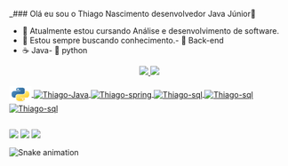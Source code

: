 _### Olá eu sou o Thiago Nascimento desenvolvedor Java Júnior👋


- 🔭 Atualmente estou cursando Análise e desenvolvimento de software.
- 🌱 Estou sempre buscando conhecimento.- 🤔 Back-end
- ☕ Java- 🐍 python

<div align="center">
  <a href="https://github.com/nascimentotnp">
  <img height="180em" src="https://github-readme-stats.vercel.app/api?username=nascimentotnp&show_icons=true&theme=cobalt&include_all_commits=true&count_private=true"/>
  <img height="180em" src="https://github-readme-stats.vercel.app/api/top-langs/?username=nascimentotnp&layout=compact&langs_count=7&theme=cobalt"/>
</div>
  
</div>
<div style="display: inline_block"><br>
 <img align="center" alt="Thiago-Python" height="30" width="40" src="https://raw.githubusercontent.com/devicons/devicon/master/icons/python/python-original.svg">
 <img  align="center" alt="Thiago-Java" height="30" width="40" src="https://cdn.jsdelivr.net/gh/devicons/devicon/icons/java/java-original.svg" />
 <img align="center" alt="Thiago-spring" height="30" width="40" src="https://cdn.jsdelivr.net/gh/devicons/devicon/icons/spring/spring-original.svg" />
 <img align="center" alt="Thiago-sql" height="30" width="40" src="https://cdn.jsdelivr.net/gh/devicons/devicon/icons/microsoftsqlserver/microsoftsqlserver-plain-wordmark.svg"/>
 <img align="center" alt="Thiago-sql" height="30" width="40" src="https://cdn.jsdelivr.net/gh/devicons/devicon/icons/mysql/mysql-original.svg" />
 <img align="center" alt="Thiago-sql" height="30" width="40" src="https://cdn.jsdelivr.net/gh/devicons/devicon/icons/postgresql/postgresql-plain.svg" />
</div>
  
  ##
 
<div> 
  <a href="https://instagram.com/euxiago" target="_blank"><img src="https://img.shields.io/badge/-Instagram-%23E4405F?style=for-the-badge&logo=instagram&logoColor=white" target="_blank"></a>
  <a href = "mailto:nascimentotnp@gmail.com"><img src="https://img.shields.io/badge/-Gmail-%23333?style=for-the-badge&logo=gmail&logoColor=white" target="_blank"></a>
  <a href="https://www.linkedin.com/in/nascimentotnp" target="_blank"><img src="https://img.shields.io/badge/-LinkedIn-%230077B5?style=for-the-badge&logo=linkedin&logoColor=white" target="_blank"></a> 
  
  
  ![Snake animation](https://github.com/nascimentotnp/nascimentotnp/blob/output/github-contribution-grid-snake.svg)
  
</div>
